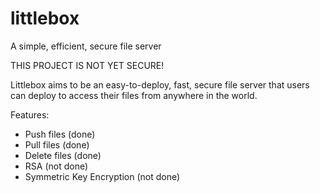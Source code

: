 # littlebox
A simple, efficient, secure file server

THIS PROJECT IS NOT YET SECURE!

Littlebox aims to be an easy-to-deploy, fast, secure file server that users can deploy to access their files from anywhere in the world.

Features:
- Push files (done)
- Pull files (done)
- Delete files (done)
- RSA (not done)
- Symmetric Key Encryption (not done)
